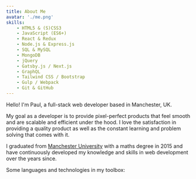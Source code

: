 ```yaml
---
title: About Me
avatar: './me.png'
skills:
    - HTML5 & (S)CSS3
    - JavaScript (ES6+)
    - React & Redux
    - Node.js & Express.js
    - SQL & MySQL
    - MongoDB
    - jQuery
    - Gatsby.js / Next.js
    - GraphQL
    - Tailwind CSS / Bootstrap
    - Gulp / Webpack
    - Git & GitHub
---
```


Hello! I'm Paul, a full-stack web developer based in Manchester, UK.

My goal as a developer is to provide pixel-perfect products that feel smooth and are scalable and efficient under the hood. I love the satisfaction in providing a quality product as well as the constant learning and problem solving that comes with it.

I graduated from [Manchester University](https://www.manchester.ac.uk/) with a maths degree in 2015 and have continuously developed my knowledge and skills in web development over the years since.

Some languages and technologies in my toolbox:
